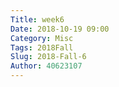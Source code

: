 ```yaml
---
Title: week6
Date: 2018-10-19 09:00
Category: Misc
Tags: 2018Fall
Slug: 2018-Fall-6
Author: 40623107
---
```

<!-- PELICAN_END_SUMMARY -->